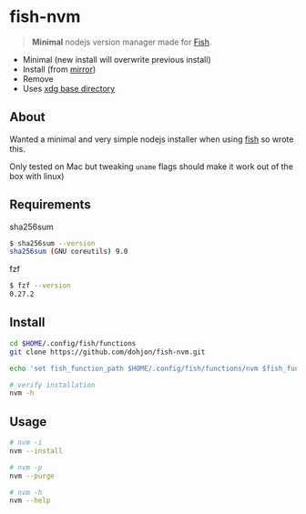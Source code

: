 # fish-nvm

> **Minimal** nodejs version manager made for [Fish](https://fishshell.com).

- Minimal (new install will overwrite previous install)
- Install (from [mirror](https://nodejs.org/dist))
- Remove
- Uses [xdg base directory](https://specifications.freedesktop.org/basedir-spec/basedir-spec-latest.html)

## About

Wanted a minimal and very simple nodejs installer when using [fish](https://fishshell.com) so wrote this.

Only tested on Mac but tweaking `uname` flags should make it work out of the box with linux)

## Requirements

sha256sum

```sh
$ sha256sum --version
sha256sum (GNU coreutils) 9.0
```

fzf

```sh
$ fzf --version
0.27.2
```

## Install

```sh
cd $HOME/.config/fish/functions
git clone https://github.com/dohjon/fish-nvm.git
```

```sh
echo 'set fish_function_path $HOME/.config/fish/functions/nvm $fish_function_path' >> $HOME/.config/fish/config.fish
```

```sh
# verify installation
nvm -h
```

## Usage

```sh
# nvm -i
nvm --install
```

```sh
# nvm -p
nvm --purge
```

```sh
# nvm -h
nvm --help
```
